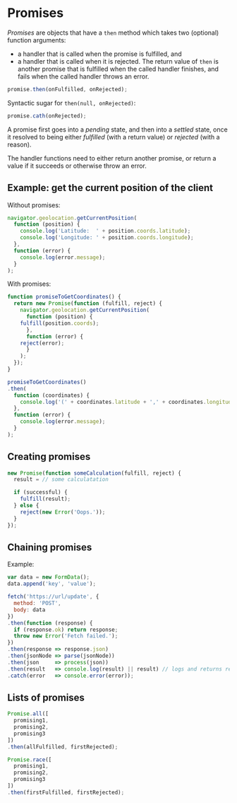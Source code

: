 # Promises 

_Promises_ are objects that have a `then` method which takes two (optional) function arguments: 
* a handler that is called when the promise is fulfilled, and 
* a handler that is called when it is rejected. 
The return value of `then` is another promise that is fulfilled when the called handler finishes, and fails when the called handler throws an error. 

```js 
promise.then(onFulfilled, onRejected);
``` 

Syntactic sugar for `then(null, onRejected)`:
```js
promise.cath(onRejected);
```

A promise first goes into a _pending_ state, and then into a _settled_ state, once it resolved to being either _fulfilled_ (with a return value) or _rejected_ (with a reason).

The handler functions need to either return another promise, or return a value if it succeeds or otherwise throw an error.

## Example: get the current position of the client

Without promises:

```js 
navigator.geolocation.getCurrentPosition(
  function (position) {
    console.log('Latitude:  ' + position.coords.latitude); 
    console.log('Longitude: ' + position.coords.longitude);
  }, 
  function (error) {
    console.log(error.message);
  }
);
```

With promises:

```js
function promiseToGetCoordinates() { 
  return new Promise(function (fulfill, reject) {
    navigator.geolocation.getCurrentPosition(
      function (position) { 
	fulfill(position.coords); 
      }, 
      function (error) { 
	reject(error); 
      }
    );
  });
}

promiseToGetCoordinates()
.then(
  function (coordinates) { 
    console.log('(' + coordinates.latitude + ',' + coordinates.longitude + ')'); 
  }, 
  function (error) { 
    console.log(error.message); 
  }
); 
```

## Creating promises

```js 
new Promise(function someCalculation(fulfill, reject) {
  result = // some calculatation 

  if (successful) {
    fulfill(result);
  } else { 
    reject(new Error('Oops.'));
  }
});
```

## Chaining promises

Example:

```js
var data = new FormData();
data.append('key', 'value');

fetch('https://url/update', {
  method: 'POST',
  body: data
}) 
.then(function (response) {
  if (response.ok) return response;
  throw new Error('Fetch failed.');
})
.then(response => response.json)
.then(jsonNode => parse(jsonNode))
.then(json     => process(json)) 
.then(result   => console.log(result) || result) // logs and returns result 
.catch(error   => console.error(error));
```

## Lists of promises

```js
Promise.all([
  promising1,
  promising2,
  promising3
])
.then(allFulfilled, firstRejected);
```

```js
Promise.race([
  promising1,
  promising2,
  promising3
])
.then(firstFulfilled, firstRejected);
```
